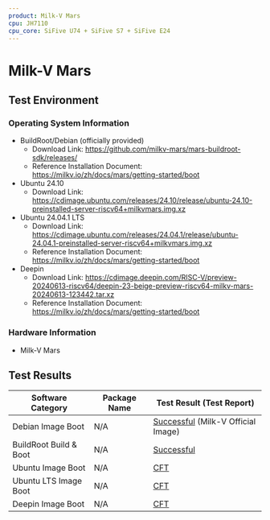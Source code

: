 ```yaml
---
product: Milk-V Mars
cpu: JH7110
cpu_core: SiFive U74 + SiFive S7 + SiFive E24
---
```


# Milk-V Mars

## Test Environment

### Operating System Information

- BuildRoot/Debian (officially provided)
    - Download Link: https://github.com/milkv-mars/mars-buildroot-sdk/releases/
    - Reference Installation Document: https://milkv.io/zh/docs/mars/getting-started/boot
- Ubuntu 24.10
    - Download Link: https://cdimage.ubuntu.com/releases/24.10/release/ubuntu-24.10-preinstalled-server-riscv64+milkvmars.img.xz
- Ubuntu 24.04.1 LTS
    - Download Link: https://cdimage.ubuntu.com/releases/24.04.1/release/ubuntu-24.04.1-preinstalled-server-riscv64+milkvmars.img.xz
    - Reference Installation Document: https://milkv.io/zh/docs/mars/getting-started/boot
- Deepin
    - Download Link: https://cdimage.deepin.com/RISC-V/preview-20240613-riscv64/deepin-23-beige-preview-riscv64-milkv-mars-20240613-123442.tar.xz
    - Reference Installation Document: https://milkv.io/zh/docs/mars/getting-started/boot

### Hardware Information

- Milk-V Mars

## Test Results

| Software Category      | Package Name | Test Result (Test Report)                    |
| ---------------------- | ------------ | -------------------------------------------- |
| Debian Image Boot      | N/A          | [Successful][Debian] (Milk-V Official Image) |
| BuildRoot Build & Boot | N/A          | [Successful][BuildRoot]                      |
| Ubuntu Image Boot      | N/A          | [CFT][Ubuntu]                                |
| Ubuntu LTS Image Boot  | N/A          | [CFT][Ubuntu LTS]                            |
| Deepin Image Boot      | N/A          | [CFT][Deepin]                                |

[Debian]: ./Debian/README.md
[BuildRoot]: ./BuildRoot/README.md
[Ubuntu]: ./Ubuntu/README.md
[Ubuntu LTS]: ./Ubuntu/README_LTS.md
[Deepin]: ./Deepin/README.md
